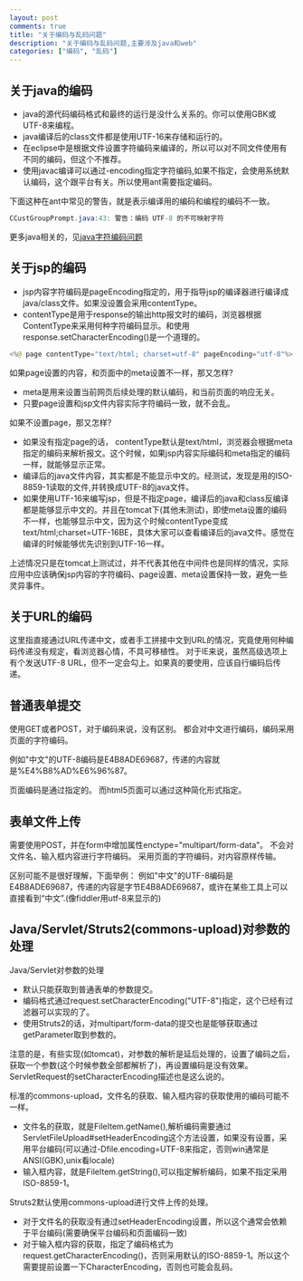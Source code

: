 ```yaml
---
layout: post
comments: true
title: "关于编码与乱码问题"
description: "关于编码与乱码问题,主要涉及java和web"
categories: ["编码", "乱码"]
---
```


## 关于java的编码

* java的源代码编码格式和最终的运行是没什么关系的。你可以使用GBK或UTF-8来编程。
* java编译后的class文件都是使用UTF-16来存储和运行的。
* 在eclipse中是根据文件设置字符编码来编译的，所以可以对不同文件使用有不同的编码，但这个不推荐。
* 使用javac编译可以通过-encoding指定字符编码,如果不指定，会使用系统默认编码，这个跟平台有关。所以使用ant需要指定编码。

下面这种在ant中常见的警告，就是表示编译用的编码和编程的编码不一致。
```java
CCustGroupPrompt.java:43: 警告：编码 UTF-8 的不可映射字符
```

更多java相关的，见[java字符编码问题](2015-01-14-java-charset-problem)

## 关于jsp的编码

* jsp内容字符编码是pageEncoding指定的，用于指导jsp的编译器进行编译成java/class文件。如果没设置会采用contentType。
* contentType是用于response的输出http报文时的编码，浏览器根据ContentType来采用何种字符编码显示。和使用response.setCharacterEncoding()是一个道理的。
```java
<%@ page contentType="text/html; charset=utf-8" pageEncoding="utf-8"%>
```

如果page设置的内容，和页面中的meta设置不一样，那又怎样?

* meta是用来设置当前网页后续处理的默认编码，和当前页面的响应无关。
* 只要page设置和jsp文件内容实际字符编码一致，就不会乱。

如果不设置page，那又怎样?

* 如果没有指定page的话， contentType默认是text/html，浏览器会根据meta指定的编码来解析报文。这个时候，如果jsp内容实际编码和meta指定的编码一样，就能够显示正常。
* 编译后的java文件内容，其实都是不能显示中文的。经测试，发现是用的ISO-8859-1读取的文件,并转换成UTF-8的java文件。
* 如果使用UTF-16来编写jsp，但是不指定page，编译后的java和class反编译都是能够显示中文的。并且在tomcat下(其他未测试)，即使meta设置的编码不一样，也能够显示中文，因为这个时候contentType变成text/html;charset=UTF-16BE，具体大家可以查看编译后的java文件。感觉在编译的时候能够优先识别到UTF-16一样。

上述情况只是在tomcat上测试过，并不代表其他在中间件也是同样的情况，实际应用中应该确保jsp内容的字符编码、page设置、meta设置保持一致，避免一些灵异事件。

## 关于URL的编码

这里指直接通过URL传递中文，或者手工拼接中文到URL的情况，究竟使用何种编码传递没有规定，看浏览器心情，不具可移植性。
对于IE来说，虽然高级选项上有个发送UTF-8 URL，但不一定会勾上。如果真的要使用，应该自行编码后传递。

## 普通表单提交

使用GET或者POST，对于编码来说，没有区别。
都会对中文进行编码，编码采用页面的字符编码。

例如"中文"的UTF-8编码是E4B8ADE69687，传递的内容就是%E4%B8%AD%E6%96%87。

页面编码是通过<meta http-equiv="Content-Type" content="text/html; charset=UTF-8">指定的。
而html5页面可以通过<meta charset="utf-8">这种简化形式指定。

## 表单文件上传

需要使用POST，并在form中增加属性enctype="multipart/form-data"。
不会对文件名、输入框内容进行字符编码。
采用页面的字符编码，对内容原样传输。

区别可能不是很好理解，下面举例：
例如"中文"的UTF-8编码是E4B8ADE69687，传递的内容是字节E4B8ADE69687，或许在某些工具上可以直接看到“中文”.(像fiddler用utf-8来显示的)

## Java/Servlet/Struts2(commons-upload)对参数的处理

Java/Servlet对参数的处理
* 默认只能获取到普通表单的参数提交。
* 编码格式通过request.setCharacterEncoding("UTF-8")指定，这个已经有过滤器可以实现的了。
* 使用Struts2的话，对multipart/form-data的提交也是能够获取通过getParameter取到参数的。

注意的是，有些实现(如tomcat)，对参数的解析是延后处理的，设置了编码之后，获取一个参数(这个时候参数全部都解析了)，再设置编码是没有效果。ServletRequest的setCharacterEncoding描述也是这么说的。

标准的commons-upload，文件名的获取、输入框内容的获取使用的编码可能不一样。
* 文件名的获取，就是FileItem.getName(),解析编码需要通过ServletFileUpload#setHeaderEncoding这个方法设置，如果没有设置，采用平台编码(可以通过-Dfile.encoding=UTF-8来指定，否则win通常是ANSI(GBK),unix看locale)
* 输入框内容，就是FileItem.getString(),可以指定解析编码，如果不指定采用ISO-8859-1。

Struts2默认使用commons-upload进行文件上传的处理。
* 对于文件名的获取没有通过setHeaderEncoding设置，所以这个通常会依赖于平台编码(需要确保平台编码和页面编码一致)
* 对于输入框内容的获取，指定了编码格式为request.getCharacterEncoding()，否则采用默认的ISO-8859-1。所以这个需要提前设置一下CharacterEncoding，否则也可能会乱码。